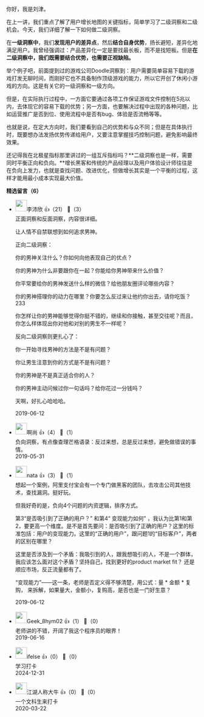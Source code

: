 你好，我是刘津。

在上一讲，我们重点了解了用户增长地图的关键指标，简单学习了二级洞察和二级机会。今天，我们详细了解一下如何做二级洞察。

在**一级洞察中**，我们**发现用户的差异点**，然后**结合自身优势**，扬长避短，差异化地满足用户。我曾经强调过：产品差异化一定是要找最长板，而不是找短板。但是**在二级洞察中，我们既需要结合优势，也需要正视缺陷。**

举个例子吧，前面提到过的游戏公司Doodle洞察到：用户需要简单容易下载的游戏打发无聊时间，而刚好它也不具备制作顶级游戏的能力，所以它开创了休闲小游戏的方向。这是有关它的一级洞察和一级方向。

但是，在实际执行过程中，一方面它要通过各项工作保证游戏文件控制在5兆以内，去体现它的容易下载的优势；另一方面，也要解决过程中出现的各种问题，比如运营推广是否到位、使用流程中是否有bug、体验是否流畅等等。

也就是说，在定大方向时，我们要看到自己的优势和与众不同；但是在具体执行时，既要想办法发扬优势传递给用户，又要注意掌握技巧控制问题，避免影响最终效果。

还记得我在北极星指标那里讲过的一组互斥指标吗？**二级洞察也是一样，需要同时平衡正向和负向。**增长黑客和传统的产品经理以及用户体验设计师往往是在负向上发力，也就是查找问题、改进优化，但做增长其实是一个平衡的过程，这样才能用最小成本实现最大价值。
<div><strong>精选留言（6）</strong></div><ul>
<li><img src="https://static001.geekbang.org/account/avatar/00/14/cb/07/e34220d6.jpg" width="30px"><span>李沛欣</span> 👍（21） 💬（3）<div>正面洞察和反面洞察，内容很详细。

让人情不自禁联想到如何追求男神。

正向二级洞察：

你的男神关注什么？你如何向他表现自己的优点？

你的男神为什么非要跟你在一起？你能给你男神带来什么价值？

你平常要给你的男神发送什么样的微信？给他朋友圈评论哪些内容？

你的男神搭理你的动力在哪里？你要怎么反过来让他约你出去，请你吃饭？233

你怎样让你的男神能够觉得你挺不错的，继续和你接触，甚至交往呢？而且，你怎么样体现出你对他和对别的男生不一样呢？

反向二级洞察则更扎心了：

你一开始寻找男神的方法是不是有问题？

你让男生注意到你的方式是不是有问题？

你的男神是不是真正适合你的人？

你的男神主动问候过你一句话吗？给你花过一分钱吗？

天啊，好扎心哈哈哈。
</div>2019-06-12</li><br/><li><img src="https://static001.geekbang.org/account/avatar/00/0f/98/76/0fe310ba.jpg" width="30px"><span>啊尚</span> 👍（4） 💬（1）<div>负向洞察，有点像查理芒格语录：反过来想，总是反过来想，避免做错误的事情。</div>2019-05-31</li><br/><li><img src="https://static001.geekbang.org/account/avatar/00/0f/96/b7/945815ed.jpg" width="30px"><span>nata</span> 👍（3） 💬（1）<div>想起一个案例，阿里支付宝会有一个专门做黑客的团队，去攻击公司其他技术，查找漏洞。挺好玩。

但我好奇的是，负向4个问题的内资逻辑，排序方式。

第3“是否吸引到了正确的用户？” 和第4“ 变现能力如何” ，我认为比第1和第2，要更高一个维度。是不是首先要问：是否吸引到了正确的用户？这里的标准包括：用户的变现能力。这里的“正确的用户”，跟问题1的“目标客户”，两者的区别在哪里？

这里是否涉及到一个矛盾：我吸引到的人，跟我想吸引的人，不是一个群体，我应该怎么面对这个矛盾？坚持自己，找到更好的product market fit？ 还是顺应市场，反正流量都有了。

“变现能力”——这一条，老师是否定义得不够清楚，用公式：量 * 金额 * 复购， 来拆解，如果量大，金额小，复购高，是否也是一门好生意？
</div>2019-06-12</li><br/><li><img src="http://thirdwx.qlogo.cn/mmopen/vi_32/VoOP42bmOhmfaHfacAQc7EesLcmXu2OrEHsQJic1xYPT7elyIIQy6jDBVUtianXcA2ibFQhYj6OUwhYPDkKqQSIaA/132" width="30px"><span>Geek_8hym02</span> 👍（1） 💬（0）<div>老师讲的不错，开阔了我这个程序员的眼界！</div>2019-06-16</li><br/><li><img src="https://static001.geekbang.org/account/avatar/00/26/eb/d7/90391376.jpg" width="30px"><span>ifelse</span> 👍（0） 💬（0）<div>学习打卡</div>2024-12-31</li><br/><li><img src="https://static001.geekbang.org/account/avatar/00/1c/fe/6d/447975e5.jpg" width="30px"><span>江湖人称大牛</span> 👍（0） 💬（0）<div>一个文科生来打卡</div>2020-03-22</li><br/>
</ul>